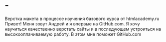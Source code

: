 # -
Верстка макета в процессе изучения базового курса от htmlacademy.ru
Привет! Меня зовут Андрей и я впервые на GitHub.com. Я хочу научиться качественно верстать сайты и в последующем устроиться на высокооплачиваемую работу. В этом мне поможет GitHub.com
